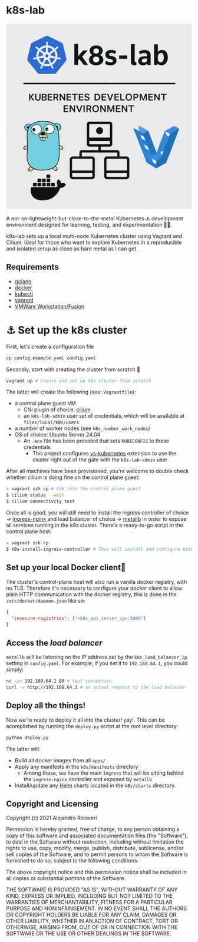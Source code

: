 # k8s-lab

![k8s-lab demo](files/local/images/README.png)

A not-so-lightweight-but-close-to-the-metal Kubernetes ⚓ development environment designed for learning, testing, and experimentation 👨‍💻.

k8s-lab sets up a local multi-node Kubernetes cluster using Vagrant and Cilium. Ideal for those who want to explore Kubernetes in a reproducible and isolated setup as close as bare metal as I can get.

## Requirements

- [golang](https://golang.org)
- [docker](https://docker.com)
- [kubectl](https://kubernetes.io)
- [vagrant](https://vagrantup.com)
- [VMWare Workstation/Fusion](https://www.vmware.com/products/desktop-hypervisor/workstation-and-fusion)

# ⚓ Set up the k8s cluster

First, let's create a configuration file

```sh
cp config.example.yaml config.yaml
```

Secondly, start with creating the cluster from scratch 🔨

```sh
vagrant up # Create and set up k8s cluster from scratch
```

The latter will create the following (see: `Vagrantfile`):

- a control plane guest VM
  - CNI plugin of choice: [cilium](https://docs.cilium.io)
  - an `k8s-lab-admin` user set of credentials, which will be available at `files/local/k8s/users`
- a number of worker nodes (see `k8s_number_work_nodes`)
- OS of choice: Ubuntu Server 24.04
  - An `.env` file has been provided that sets `KUBECONFIG` to these credentials
    - This project configures [vs-kubernetes](https://marketplace.visualstudio.com/items?itemName=ms-kubernetes-tools.vscode-kubernetes-tools) extension to use the cluster right out of the gate with the `k8s-lab-admin` user

After all machines have been provisioned, you're welcome to double check whether cilium is doing fine on the control plane guest:

```sh
> vagrant ssh cp # SSH into the control plane guest
$ cilium status --wait
$ cilium connectivity test
```

Once all is good, you will still need to install the ingress controller of choice -> [ingress-nginx](https://github.com/kubernetes/ingress-nginx) and load balancer of choice -> [metallb]() in order to expose all services running in the k8s cluster. There's a ready-to-go script in the control plane host:

```sh
> vagrant ssh cp
$ k8s-install-ingress-controller # This will install and configure both ingress-nginx and metallb
```

## Set up your local Docker client🚢

The cluster's control-plane host will also run a vanilla docker registry, with no TLS. Therefore it's necessary to configure your docker client to allow plain HTTP communication with the docker registry, this is done in the `/etc/docker/daemon.json` like so:

```json
{
  "insecure-registries": ["<k8s_api_server_ip>:5000"]
}
```

## Access the _load balancer_

`metallb` will be listening on the IP address set by the `k8s_load_balancer_ip` setting in `config.yaml`. For example, if you set it to `192.168.64.1`, you could simply:

```sh
nc -zv 192.168.64.1 80 # test connection
curl -v http://192.168.64.1 # an actual request to the load balancer
```

## Deploy all the things!

Now we're ready to deploy it all into the cluster! yay!. This can be acomplished by running the `deploy.py` script at the root level directory:

```sh
python deploy.py
```

The latter will:

- Build all docker images from all `apps/`
- Apply any manifests in the `k8s/manifests` directory
  - Among these, we have the main `Ingress` that will be sitting behind the `ingress-nginx` controller and exposed by `metallb`
- Install/update any [Helm](helm.sh) charts located in the `k8s/charts` directory.

## Copyright and Licensing

Copyright (c) 2021 Alejandro Ricoveri

Permission is hereby granted, free of charge, to any person obtaining a copy
of this software and associated documentation files (the "Software"), to deal
in the Software without restriction, including without limitation the rights
to use, copy, modify, merge, publish, distribute, sublicense, and/or sell
copies of the Software, and to permit persons to whom the Software is
furnished to do so, subject to the following conditions:

The above copyright notice and this permission notice shall be included in
all copies or substantial portions of the Software.

THE SOFTWARE IS PROVIDED "AS IS", WITHOUT WARRANTY OF ANY KIND, EXPRESS OR
IMPLIED, INCLUDING BUT NOT LIMITED TO THE WARRANTIES OF MERCHANTABILITY,
FITNESS FOR A PARTICULAR PURPOSE AND NONINFRINGEMENT. IN NO EVENT SHALL THE
AUTHORS OR COPYRIGHT HOLDERS BE LIABLE FOR ANY CLAIM, DAMAGES OR OTHER
LIABILITY, WHETHER IN AN ACTION OF CONTRACT, TORT OR OTHERWISE, ARISING FROM,
OUT OF OR IN CONNECTION WITH THE SOFTWARE OR THE USE OR OTHER DEALINGS IN
THE SOFTWARE.
